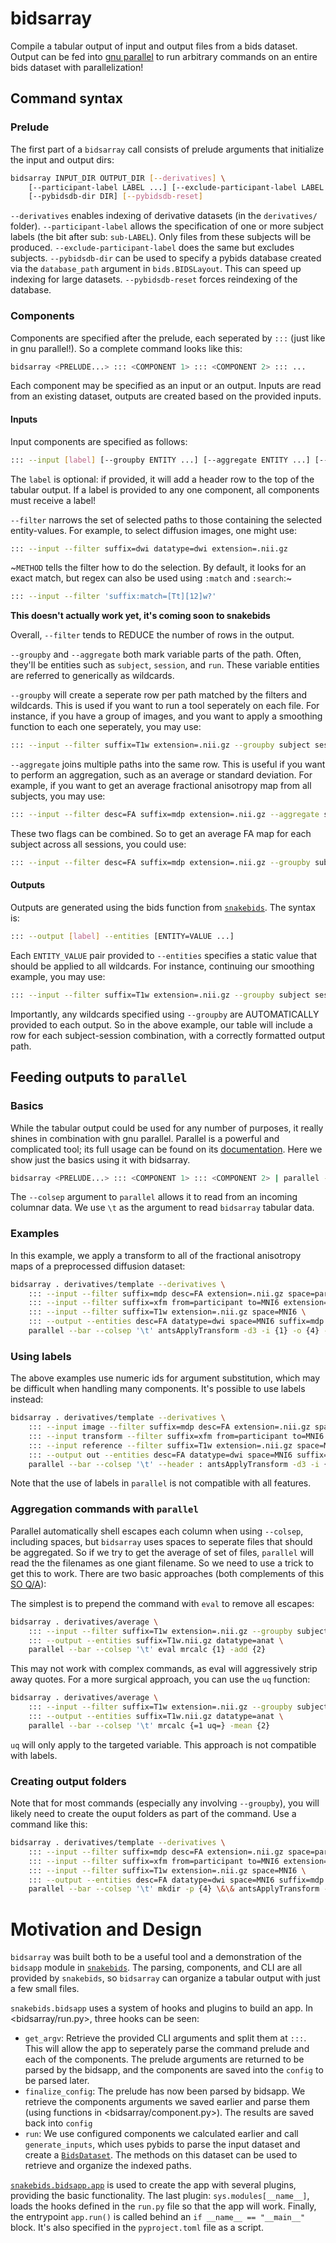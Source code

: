 # bidsarray

Compile a tabular output of input and output files from a bids dataset. Output can be fed into [gnu parallel](https://www.gnu.org/software/parallel/sphinx.html) to run arbitrary commands on an entire bids dataset with parallelization!


## Command syntax

### Prelude

The first part of a `bidsarray` call consists of prelude arguments that initialize the input and output dirs:

```bash
bidsarray INPUT_DIR OUTPUT_DIR [--derivatives] \
    [--participant-label LABEL ...] [--exclude-participant-label LABEL ...] \
    [--pybidsdb-dir DIR] [--pybidsdb-reset]
```

`--derivatives` enables indexing of derivative datasets (in the `derivatives/` folder). `--participant-label` allows the specification of one or more subject labels (the bit after sub: `sub-LABEL`). Only files from these subjects will be produced. `--exclude-participant-label` does the same but excludes subjects. `--pybidsdb-dir` can be used to specify a pybids database created via the `database_path` argument in `bids.BIDSLayout`. This can speed up indexing for large datasets. `--pybidsdb-reset` forces reindexing of the database.

### Components

Components are specified after the prelude, each seperated by `:::` (just like in gnu parallel!). So a complete command looks like this:

```bash
bidsarray <PRELUDE...> ::: <COMPONENT 1> ::: <COMPONENT 2> ::: ...
```

Each component may be specified as an input or an output. Inputs are read from an existing dataset, outputs are created based on the provided inputs.

#### Inputs

Input components are specified as follows:

```bash
::: --input [label] [--groupby ENTITY ...] [--aggregate ENTITY ...] [--filter ENTITY[:METHOD]=VALUE ...]
```

The `label` is optional: if provided, it will add a header row to the top of the tabular output. If a label is provided to any one component, all components must receive a label!

`--filter` narrows the set of selected paths to those containing the selected entity-values. For example, to select diffusion images, one might use:

```bash
::: --input --filter suffix=dwi datatype=dwi extension=.nii.gz
```

~`METHOD` tells the filter how to do the selection. By default, it looks for an exact match, but regex can also be used using `:match` and `:search`:~

```bash
::: --input --filter 'suffix:match=[Tt][12]w?'
```

**This doesn't actually work yet, it's coming soon to snakebids**

Overall, `--filter` tends to REDUCE the number of rows in the output.

`--groupby` and `--aggregate` both mark variable parts of the path. Often, they'll be entities such as `subject`, `session`, and `run`. These variable entities are referred to generically as wildcards.

`--groupby` will create a seperate row per path matched by the filters and wildcards. This is used if you want to run a tool seperately on each file. For instance, if you have a group of images, and you want to apply a smoothing function to each one seperately, you may use:

```bash
::: --input --filter suffix=T1w extension=.nii.gz --groupby subject session
```

`--aggregate` joins multiple paths into the same row. This is useful if you want to perform an aggregation, such as an average or standard deviation. For example, if you want to get an average fractional anisotropy map from all subjects, you may use:

```bash
::: --input --filter desc=FA suffix=mdp extension=.nii.gz --aggregate subject session
```

These two flags can be combined. So to get an average FA map for each subject across all sessions, you could use:

```bash
::: --input --filter desc=FA suffix=mdp extension=.nii.gz --groupby subject --aggregate session
```

#### Outputs

Outputs are generated using the bids function from [`snakebids`](https://snakebids.readthedocs.io/en/stable/api/paths.html#snakebids.bids). The syntax is:

```bash
::: --output [label] --entities [ENTITY=VALUE ...]
```

Each `ENTITY_VALUE` pair provided to `--entities` specifies a static value that should be applied to all wildcards. For instance, continuing our smoothing example, you may use:

```bash
::: --input --filter suffix=T1w extension=.nii.gz --groupby subject session ::: --output --entities datatype=anat suffix=T1w desc=smoothed
```

Importantly, any wildcards specified using `--groupby` are AUTOMATICALLY provided to each output. So in the above example, our table will include a row for each subject-session combination, with a correctly formatted output path.

## Feeding outputs to `parallel`

### Basics

While the tabular output could be used for any number of purposes, it really shines in combination with gnu parallel. Parallel is a powerful and complicated tool; its full usage can be found on its [documentation](https://www.gnu.org/software/parallel/sphinx.html). Here we show just the basics using it with bidsarray.

```bash
bidsarray <PRELUDE...> ::: <COMPONENT 1> ::: <COMPONENT 2> | parallel --colsep '\t' echo 1={1} 2={2}
```

The `--colsep` argument to `parallel` allows it to read from an incoming columnar data. We use `\t` as the argument to read `bidsarray` tabular data.

### Examples

In this example, we apply a transform to all of the fractional anisotropy maps of a preprocessed diffusion dataset:

```bash
bidsarray . derivatives/template --derivatives \
    ::: --input --filter suffix=mdp desc=FA extension=.nii.gz space=participant --groupby subject session \
    ::: --input --filter suffix=xfm from=participant to=MNI6 extension=.nii.gz --groupby subject session \
    ::: --input --filter suffix=T1w extension=.nii.gz space=MNI6 \
    ::: --output --entities desc=FA datatype=dwi space=MNI6 suffix=mdp.nii.gz |
    parallel --bar --colsep '\t' antsApplyTransform -d3 -i {1} -o {4} -r {3} -t {2}
```

### Using labels

The above examples use numeric ids for argument substitution, which may be difficult when handling many components. It's possible to use labels instead:

```bash
bidsarray . derivatives/template --derivatives \
    ::: --input image --filter suffix=mdp desc=FA extension=.nii.gz space=participant --groupby subject session \
    ::: --input transform --filter suffix=xfm from=participant to=MNI6 extension=.nii.gz --groupby subject session \
    ::: --input reference --filter suffix=T1w extension=.nii.gz space=MNI6 \
    ::: --output out --entities desc=FA datatype=dwi space=MNI6 suffix=mdp.nii.gz |
    parallel --bar --colsep '\t' --header : antsApplyTransform -d3 -i {image} -o {out} -r {reference} -t {transform}
```

Note that the use of labels in `parallel` is not compatible with all features.

### Aggregation commands with `parallel`

Parallel automatically shell escapes each column when using `--colsep`, including spaces, but `bidsarray` uses spaces to seperate files that should be aggregated. So if we try to get the average of set of files, `parallel` will read the the filenames as one giant filename. So we need to use a trick to get this to work. There are two basic approaches (both complements of this [SO Q/A](https://superuser.com/questions/1135733/gnu-parallel-remove-escape-before-space-characters-in-command)):

The simplest is to prepend the command with `eval` to remove all escapes:

```bash
bidsarray . derivatives/average \
    ::: --input --filter suffix=T1w extension=.nii.gz --groupby subject session --aggregate run \
    ::: --output --entities suffix=T1w.nii.gz datatype=anat \
    parallel --bar --colsep '\t' eval mrcalc {1} -add {2}
```

This may not work with complex commands, as eval will aggressively strip away quotes. For a more surgical approach, you can use the `uq` function:

```bash
bidsarray . derivatives/average \
    ::: --input --filter suffix=T1w extension=.nii.gz --groupby subject session --aggregate run \
    ::: --output --entities suffix=T1w.nii.gz datatype=anat \
    parallel --bar --colsep '\t' mrcalc {=1 uq=} -mean {2}
```

`uq` will only apply to the targeted variable. This approach is not compatible with labels.

### Creating output folders

Note that for most commands (especially any involving `--groupby`), you will likely need to create the ouput folders as part of the command. Use a command like this:

```bash
bidsarray . derivatives/template --derivatives \
    ::: --input --filter suffix=mdp desc=FA extension=.nii.gz space=participant --groupby subject session \
    ::: --input --filter suffix=xfm from=participant to=MNI6 extension=.nii.gz --groupby subject session \
    ::: --input --filter suffix=T1w extension=.nii.gz space=MNI6 \
    ::: --output --entities desc=FA datatype=dwi space=MNI6 suffix=mdp.nii.gz |
    parallel --bar --colsep '\t' mkdir -p {4} \&\& antsApplyTransform -d3 -i {1} -o {4} -r {3} -t {2}
```


# Motivation and Design

`bidsarray` was built both to be a useful tool and a demonstration of the `bidsapp` module in [`snakebids`](https://github.com/khanlab/snakebids). The parsing, components, and CLI are all provided by `snakebids`, so `bidsarray` can organize a tabular output with just a few small files.

`snakebids.bidsapp` uses a system of hooks and plugins to build an app. In <bidsarray/run.py>, three hooks can be seen:

* `get_argv`: Retrieve the provided CLI arguments and split them at `:::`. This will allow the app to seperately parse the command prelude and each of the components. The prelude arguments are returned to be parsed by the bidsapp, and the components are saved into the `config` to be parsed later.
* `finalize_config`: The prelude has now been parsed by bidsapp. We retrieve the components arguments we saved earlier and parse them (using functions in <bidsarray/component.py>). The results are saved back into `config`
* `run`: We use configured components we calculated earlier and call `generate_inputs`, which uses pybids to parse the input dataset and create a [`BidsDataset`](https://snakebids.readthedocs.io/en/stable/api/structures.html#snakebids.BidsDataset). The methods on this dataset can be used to retrieve and organize the indexed paths.

[`snakebids.bidsapp.app`](https://snakebids.readthedocs.io/en/stable/api/app.html#snakebids.bidsapp.app) is used to create the app with several plugins, providing the basic functionality. The last plugin: `sys.modules[__name__]`, loads the hooks defined in the `run.py` file so that the app will work. Finally, the entrypoint `app.run()` is called behind an `if __name__ == "__main__"` block. It's also specified in the `pyproject.toml` file as a script.
